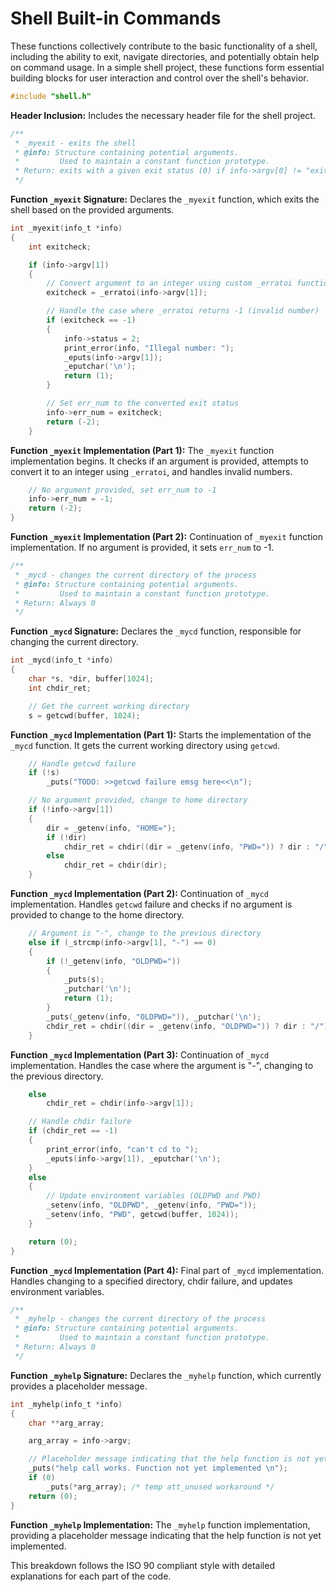# Shell Built-in Commands
These functions collectively contribute to the basic functionality of a shell, including the ability to exit, navigate directories, and potentially obtain help on command usage. In a simple shell project, these functions form essential building blocks for user interaction and control over the shell's behavior.

```c
#include "shell.h"
```

**Header Inclusion:**
Includes the necessary header file for the shell project.

```c
/**
 * _myexit - exits the shell
 * @info: Structure containing potential arguments.
 *         Used to maintain a constant function prototype.
 * Return: exits with a given exit status (0) if info->argv[0] != "exit"
 */
```

**Function `_myexit` Signature:**
Declares the `_myexit` function, which exits the shell based on the provided arguments.

```c
int _myexit(info_t *info)
{
    int exitcheck;

    if (info->argv[1])
    {
        // Convert argument to an integer using custom _erratoi function
        exitcheck = _erratoi(info->argv[1]);

        // Handle the case where _erratoi returns -1 (invalid number)
        if (exitcheck == -1)
        {
            info->status = 2;
            print_error(info, "Illegal number: ");
            _eputs(info->argv[1]);
            _eputchar('\n');
            return (1);
        }

        // Set err_num to the converted exit status
        info->err_num = exitcheck;
        return (-2);
    }
```

**Function `_myexit` Implementation (Part 1):**
The `_myexit` function implementation begins. It checks if an argument is provided, attempts to convert it to an integer using `_erratoi`, and handles invalid numbers.

```c
    // No argument provided, set err_num to -1
    info->err_num = -1;
    return (-2);
}
```

**Function `_myexit` Implementation (Part 2):**
Continuation of `_myexit` function implementation. If no argument is provided, it sets `err_num` to -1.

```c
/**
 * _mycd - changes the current directory of the process
 * @info: Structure containing potential arguments.
 *         Used to maintain a constant function prototype.
 * Return: Always 0
 */
```

**Function `_mycd` Signature:**
Declares the `_mycd` function, responsible for changing the current directory.

```c
int _mycd(info_t *info)
{
    char *s, *dir, buffer[1024];
    int chdir_ret;

    // Get the current working directory
    s = getcwd(buffer, 1024);
```

**Function `_mycd` Implementation (Part 1):**
Starts the implementation of the `_mycd` function. It gets the current working directory using `getcwd`.

```c
    // Handle getcwd failure
    if (!s)
        _puts("TODO: >>getcwd failure emsg here<<\n");

    // No argument provided, change to home directory
    if (!info->argv[1])
    {
        dir = _getenv(info, "HOME=");
        if (!dir)
            chdir_ret = chdir((dir = _getenv(info, "PWD=")) ? dir : "/");
        else
            chdir_ret = chdir(dir);
    }
```

**Function `_mycd` Implementation (Part 2):**
Continuation of `_mycd` implementation. Handles `getcwd` failure and checks if no argument is provided to change to the home directory.

```c
    // Argument is "-", change to the previous directory
    else if (_strcmp(info->argv[1], "-") == 0)
    {
        if (!_getenv(info, "OLDPWD="))
        {
            _puts(s);
            _putchar('\n');
            return (1);
        }
        _puts(_getenv(info, "OLDPWD=")), _putchar('\n');
        chdir_ret = chdir((dir = _getenv(info, "OLDPWD=")) ? dir : "/");
    }
```

**Function `_mycd` Implementation (Part 3):**
Continuation of `_mycd` implementation. Handles the case where the argument is "-", changing to the previous directory.

```c
    else
        chdir_ret = chdir(info->argv[1]);

    // Handle chdir failure
    if (chdir_ret == -1)
    {
        print_error(info, "can't cd to ");
        _eputs(info->argv[1]), _eputchar('\n');
    }
    else
    {
        // Update environment variables (OLDPWD and PWD)
        _setenv(info, "OLDPWD", _getenv(info, "PWD="));
        _setenv(info, "PWD", getcwd(buffer, 1024));
    }

    return (0);
}
```

**Function `_mycd` Implementation (Part 4):**
Final part of `_mycd` implementation. Handles changing to a specified directory, chdir failure, and updates environment variables.

```c
/**
 * _myhelp - changes the current directory of the process
 * @info: Structure containing potential arguments.
 *         Used to maintain a constant function prototype.
 * Return: Always 0
 */
```

**Function `_myhelp` Signature:**
Declares the `_myhelp` function, which currently provides a placeholder message.

```c
int _myhelp(info_t *info)
{
    char **arg_array;

    arg_array = info->argv;

    // Placeholder message indicating that the help function is not yet implemented
    _puts("help call works. Function not yet implemented \n");
    if (0)
        _puts(*arg_array); /* temp att_unused workaround */
    return (0);
}
```

**Function `_myhelp` Implementation:**
The `_myhelp` function implementation, providing a placeholder message indicating that the help function is not yet implemented.

This breakdown follows the ISO 90 compliant style with detailed explanations for each part of the code.
